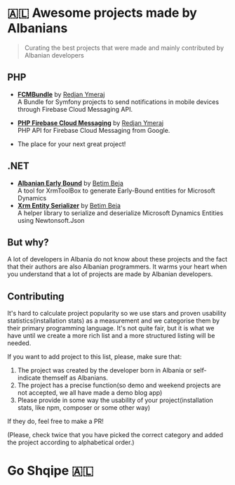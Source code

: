 # 🇦🇱 Awesome projects made by Albanians

> Curating the best projects that were made and mainly contributed by Albanian developers

## PHP
- **[FCMBundle](https://github.com/redjanym/FCMBundle)** by [Redjan Ymeraj](https://github.com/redjanym)<br>
  A Bundle for Symfony projects to send notifications in mobile devices through Firebase Cloud Messaging API.

- **[PHP Firebase Cloud Messaging](https://github.com/redjanym/php-firebase-cloud-messaging)** by [Redjan Ymeraj](https://github.com/redjanym)<br>
  PHP API for Firebase Cloud Messaging from Google.
  
- The place for your next great project!

## .NET
- **[Albanian Early Bound](https://github.com/albanian-xrm/early-bound)** by [Betim Beja](https://github.com/betimbeja)<br>
  A tool for XrmToolBox to generate Early-Bound entities for Microsoft Dynamics
- **[Xrm Entity Serializer](https://github.com/albanian-xrm/Xrm-Entity-Serializer)** by [Betim Beja](https://github.com/betimbeja)<br>
  A helper library to serialize and deserialize Microsoft Dynamics Entities using Newtonsoft.Json 

## But why?

A lot of developers in Albania do not know about these projects and the fact that their authors are also Albanian programmers. It warms your heart when you understand that a lot of projects are made by Albanian developers.

## Contributing 

It's hard to calculate project popularity so we use stars and proven usability statistics(installation stats) as a measurement and we categorise them by their primary programming language. It's not quite fair, but it is what we have until we create a more rich list and a more structured listing will be needed.

If you want to add project to this list, please, make sure that:

1. The project was created by the developer born in Albania or self-indicate themself as Albanians.
2. The project has a precise function(so demo and weekend projects are not accepted, we all have made a demo blog app)
3. Please provide in some way the usability of your project(installation stats, like npm, composer or some other way)

If they do, feel free to make a PR!

(Please, check twice that you have picked the correct category and added the project according to alphabetical order.)

# Go Shqipe 🇦🇱
